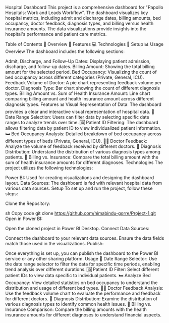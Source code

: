 Hospital Dashboard
This project is a comprehensive dashboard for "Papollo Hospitals: Work and Leads Workflow". The dashboard visualizes key hospital metrics, including admit and discharge dates, billing amounts, bed occupancy, doctor feedback, diagnosis types, and billing versus health insurance amounts. The data visualizations provide insights into the hospital's performance and patient care metrics.

Table of Contents
📄 Overview
🌟 Features
💻 Technologies
🔧 Setup
📊 Usage
Overview
The dashboard includes the following sections:

Admit, Discharge, and Follow-Up Dates: Displaying patient admission, discharge, and follow-up dates.
Billing Amount: Showing the total billing amount for the selected period.
Bed Occupancy: Visualizing the count of bed occupancy across different categories (Private, General, ICU).
Feedback Volume of Doctor: A pie chart representing feedback volume per doctor.
Diagnosis Type: Bar chart showing the count of different diagnosis types.
Billing Amount vs. Sum of Health Insurance Amount: Line chart comparing billing amount and health insurance amount across different diagnosis types.
Features
📊 Visual Representation of Data: The dashboard provides a clear and interactive visual representation of hospital data.
📅 Date Range Selection: Users can filter data by selecting specific date ranges to analyze trends over time.
🆔 Patient ID Filtering: The dashboard allows filtering data by patient ID to view individualized patient information.
🛏️ Bed Occupancy Analysis: Detailed breakdown of bed occupancy across different types of beds (Private, General, ICU).
👨‍⚕️ Doctor Feedback: Analyze the volume of feedback received by different doctors.
🦠 Diagnosis Distribution: Understand the distribution of various diagnosis types among patients.
💸 Billing vs. Insurance: Compare the total billing amount with the sum of health insurance amounts for different diagnoses.
Technologies
The project utilizes the following technologies:

Power BI: Used for creating visualizations and designing the dashboard layout.
Data Sources: The dashboard is fed with relevant hospital data from various data sources.
Setup
To set up and run the project, follow these steps:

Clone the Repository:

sh
Copy code
git clone https://github.com/himabindu-gorre/Project-1.git
Open in Power BI:

Open the cloned project in Power BI Desktop.
Connect Data Sources:

Connect the dashboard to your relevant data sources. Ensure the data fields match those used in the visualizations.
Publish:

Once everything is set up, you can publish the dashboard to the Power BI service or any other sharing platform.
Usage
📅 Date Range Selector: Use the date range selector to filter the data for specific time periods, enabling trend analysis over different durations.
🆔 Patient ID Filter: Select different patient IDs to view data specific to individual patients.
🛏️ Analyze Bed Occupancy: View detailed statistics on bed occupancy to understand the distribution and usage of different bed types.
👨‍⚕️ Doctor Feedback Analysis: Use the feedback volume chart to evaluate the performance and feedback for different doctors.
🦠 Diagnosis Distribution: Examine the distribution of various diagnosis types to identify common health issues.
💸 Billing vs. Insurance Comparison: Compare the billing amounts with the health insurance amounts for different diagnoses to understand financial aspects.

